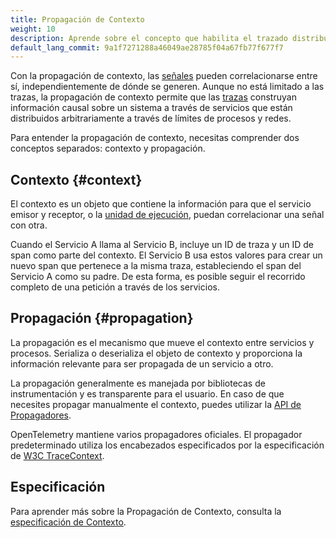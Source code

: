```yaml
---
title: Propagación de Contexto
weight: 10
description: Aprende sobre el concepto que habilita el trazado distribuido.
default_lang_commit: 9a1f7271288a46049ae28785f04a67fb77f677f7
---
```


Con la propagación de contexto, las [señales](../signals/) pueden
correlacionarse entre sí, independientemente de dónde se generen. Aunque no está
limitado a las trazas, la propagación de contexto permite que las
[trazas](../signals/traces/) construyan información causal sobre un sistema a
través de servicios que están distribuidos arbitrariamente a través de límites
de procesos y redes.

Para entender la propagación de contexto, necesitas comprender dos conceptos
separados: contexto y propagación.

## Contexto {#context}

El contexto es un objeto que contiene la información para que el servicio emisor
y receptor, o la
[unidad de ejecución](/docs/specs/otel/glossary/#execution-unit), puedan
correlacionar una señal con otra.

Cuando el Servicio A llama al Servicio B, incluye un ID de traza y un ID de span
como parte del contexto. El Servicio B usa estos valores para crear un nuevo
span que pertenece a la misma traza, estableciendo el span del Servicio A como
su padre. De esta forma, es posible seguir el recorrido completo de una petición
a través de los servicios.

## Propagación {#propagation}

La propagación es el mecanismo que mueve el contexto entre servicios y procesos.
Serializa o deserializa el objeto de contexto y proporciona la información
relevante para ser propagada de un servicio a otro.

La propagación generalmente es manejada por bibliotecas de instrumentación y es
transparente para el usuario. En caso de que necesites propagar manualmente el
contexto, puedes utilizar la
[API de Propagadores](/docs/specs/otel/context/api-propagators/).

OpenTelemetry mantiene varios propagadores oficiales. El propagador
predeterminado utiliza los encabezados especificados por la especificación de
[W3C TraceContext](https://www.w3.org/TR/trace-context/).

## Especificación

Para aprender más sobre la Propagación de Contexto, consulta la
[especificación de Contexto](/docs/specs/otel/context/).
